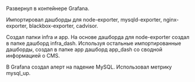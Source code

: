 Развернул в контейнере Grafana.

Импортировал дашборды для node-exporter, mysqld-exporter, nginx-exporter, blackbox-exporter, cadvisor.

Создал папки infra и app.
На основе дашборда для node-exporter создал в папке дашборд infra_dash.
Используя остальные импортированные дашборды, создал в папке app дашборд app_dash со сводной информацией о CMS.

В Grafana создал алерт на падение MySQL. Использовал метрику mysql_up.